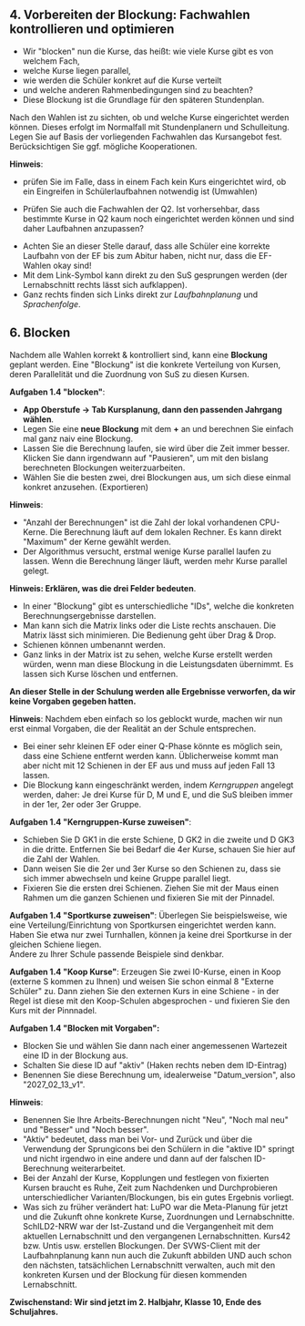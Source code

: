 ## 4. Vorbereiten der Blockung: Fachwahlen kontrollieren und optimieren

+ Wir "blocken" nun die Kurse, das heißt: wie viele Kurse gibt es von welchem Fach,
+ welche Kurse liegen parallel,
+ wie werden die Schüler konkret auf die Kurse verteilt
+ und welche anderen Rahmenbedingungen sind zu beachten?
+ Diese Blockung ist die Grundlage für den späteren Stundenplan.

Nach den Wahlen ist zu sichten, ob und welche Kurse eingerichtet werden können. Dieses erfolgt im Normalfall mit Stundenplanern und Schulleitung. Legen Sie auf Basis der vorliegenden Fachwahlen das Kursangebot fest.  
Berücksichtigen Sie ggf. mögliche Kooperationen.


**Hinweis**:
* prüfen Sie im Falle, dass in einem Fach kein Kurs eingerichtet wird, ob ein Eingreifen in Schülerlaufbahnen notwendig ist (Umwahlen)
+ Prüfen Sie auch die Fachwahlen der Q2. Ist vorhersehbar, dass bestimmte Kurse in Q2 kaum noch eingerichtet werden können und sind daher Laufbahnen anzupassen?
* Achten Sie an dieser Stelle darauf, dass alle Schüler eine korrekte Laufbahn von der EF bis zum Abitur haben, nicht nur, dass die EF-Wahlen okay sind!
* Mit dem Link-Symbol kann direkt zu den SuS gesprungen werden (der Lernabschnitt rechts lässt sich aufklappen).
* Ganz rechts finden sich Links direkt zur *Laufbahnplanung* und *Sprachenfolge*.

## 6. Blocken

Nachdem alle Wahlen korrekt & kontrolliert sind, kann eine **Blockung** geplant werden. Eine "Blockung" ist die konkrete Verteilung von Kursen, deren Parallelität und die Zuordnung von SuS zu diesen Kursen.

**Aufgaben 1.4 "blocken"**:
* **App Oberstufe -> Tab Kursplanung, dann den passenden Jahrgang wählen**. 
* Legen Sie eine **neue Blockung** mit dem **+** an und berechnen Sie einfach mal ganz naiv eine Blockung.
* Lassen Sie die Berechnung laufen, sie wird über die Zeit immer besser. Klicken Sie dann irgendwann auf "Pausieren", um mit den bislang berechneten Blockungen weiterzuarbeiten.
* Wählen Sie die besten zwei, drei Blockungen aus, um sich diese einmal konkret anzusehen. (Exportieren)

**Hinweis**:
* "Anzahl der Berechnungen" ist die Zahl der lokal vorhandenen CPU-Kerne. Die Berechnung läuft auf dem lokalen Rechner. Es kann direkt "Maximum" der Kerne gewählt werden.
* Der Algorithmus versucht, erstmal wenige Kurse parallel laufen zu lassen. Wenn die Berechnung länger läuft, werden mehr Kurse parallel gelegt.

**Hinweis: Erklären, was die drei Felder bedeuten**. 
* In einer "Blockung" gibt es unterschiedliche "IDs", welche die konkreten Berechnungsergebnisse darstellen.
* Man kann sich die Matrix links oder die Liste rechts anschauen. Die Matrix lässt sich minimieren. Die Bedienung geht über Drag & Drop.
* Schienen können umbenannt werden.
* Ganz links in der Matrix ist zu sehen, welche Kurse erstellt werden würden, wenn man diese Blockung in die Leistungsdaten übernimmt. Es lassen sich Kurse löschen und entfernen.

**An dieser Stelle in der Schulung werden alle Ergebnisse verworfen, da wir keine Vorgaben gegeben hatten.**

**Hinweis**: Nachdem eben einfach so los geblockt wurde, machen wir nun erst einmal Vorgaben, die der Realität an der Schule entsprechen.
* Bei einer sehr kleinen EF oder einer Q-Phase könnte es möglich sein, dass eine Schiene entfernt werden kann. Üblicherweise kommt man aber nicht mit 12 Schienen in der EF aus und muss auf jeden Fall 13 lassen.
* Die Blockung kann eingeschränkt werden, indem *Kerngruppen* angelegt werden, daher: Je drei Kurse für D, M und E, und die SuS bleiben immer in der 1er, 2er oder 3er Gruppe. 

**Aufgaben 1.4 "Kerngruppen-Kurse zuweisen"**:
* Schieben Sie D GK1 in die erste Schiene, D GK2 in die zweite und D GK3 in die dritte. Entfernen Sie bei Bedarf  die 4er Kurse, schauen Sie hier auf die Zahl der Wahlen.
* Dann weisen Sie die 2er und 3er Kurse so den Schienen zu, dass sie sich immer abwechseln und keine Gruppe parallel liegt.
* Fixieren Sie die ersten drei Schienen. Ziehen Sie mit der Maus einen Rahmen um die ganzen Schienen und fixieren Sie mit der Pinnadel.

**Aufgaben 1.4 "Sportkurse zuweisen"**: Überlegen Sie beispielsweise, wie eine Verteilung/Einrichtung von Sportkursen eingerichtet werden kann. Haben Sie etwa nur zwei Turnhallen, können ja keine drei Sportkurse in der gleichen Schiene liegen.  
Andere zu Ihrer Schule passende Beispiele sind denkbar.

**Aufgaben 1.4 "Koop Kurse"**: Erzeugen Sie zwei I0-Kurse, einen in Koop (externe S kommen zu Ihnen) und weisen Sie schon einmal 8 "Externe Schüler" zu. Dann ziehen Sie den externen Kurs in eine Schiene - in der Regel ist diese mit den Koop-Schulen abgesprochen - und fixieren Sie den Kurs mit der Pinnnadel.

**Aufgaben 1.4 "Blocken mit Vorgaben":**
* Blocken Sie und wählen Sie dann nach einer angemessenen Wartezeit eine ID in der Blockung aus.
* Schalten Sie diese ID auf "aktiv" (Haken rechts neben dem ID-Eintrag)
* Benennen Sie diese Berechnung um, idealerweise "Datum_version", also "2027_02_13_v1".

**Hinweis**:
* Benennen Sie Ihre Arbeits-Berechnungen nicht "Neu", "Noch mal neu" und "Besser" und "Noch besser".
* "Aktiv" bedeutet, dass man bei Vor- und Zurück und über die Verwendung der Sprungicons bei den Schülern in die "aktive ID" springt und nicht irgendwo in eine andere und dann auf der falschen ID-Berechnung weiterarbeitet.
* Bei der Anzahl der Kurse, Kopplungen und festlegen von fixierten Kursen braucht es Ruhe, Zeit zum Nachdenken und Durchprobieren unterschiedlicher Varianten/Blockungen, bis ein gutes Ergebnis vorliegt.
* Was sich zu früher verändert hat: LuPO war die Meta-Planung für jetzt und die Zukunft ohne konkrete Kurse, Zuordnungen und Lernabschnitte. SchILD2-NRW war der Ist-Zustand und die Vergangenheit mit dem aktuellen Lernabschnitt und den vergangenen Lernabschnitten. Kurs42 bzw. Untis usw. erstellen Blockungen. Der SVWS-Client mit der Laufbahnplanung kann nun auch die Zukunft abbilden UND auch schon den nächsten, tatsächlichen Lernabschnitt verwalten, auch mit den konkreten Kursen und der Blockung für diesen kommenden Lernabschnitt.

**Zwischenstand: Wir sind jetzt im 2. Halbjahr, Klasse 10, Ende des Schuljahres.**
